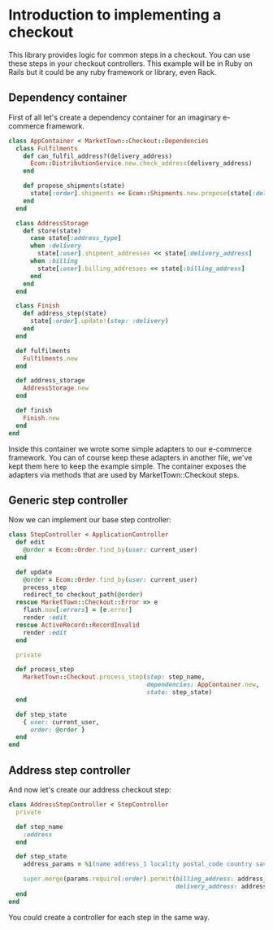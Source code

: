 # Introduction to implementing a checkout

This library provides logic for common steps in a checkout. You can use these
steps in your checkout controllers. This example will be in Ruby on Rails but it
could be any ruby framework or library, even Rack.

## Dependency container

First of all let's create a dependency container for an imaginary e-commerce
framework.

``` ruby
class AppContainer < MarketTown::Checkout::Dependencies
  class Fulfilments
    def can_fulfil_address?(delivery_address)
      Ecom::DistributionService.new.check_address(delivery_address)
    end

    def propose_shipments(state)
      state[:order].shipments << Ecom::Shipments.new.propose(state[:delivery_address])
    end
  end

  class AddressStorage
    def store(state)
      case state[:address_type]
      when :delivery
        state[:user].shipment_addresses << state[:delivery_address]
      when :billing
        state[:user].billing_addresses << state[:billing_address]
      end
    end
  end

  class Finish
    def address_step(state)
      state[:order].update!(step: :delivery)
    end
  end

  def fulfilments
    Fulfilments.new
  end

  def address_storage
    AddressStorage.new
  end

  def finish
    Finish.new
  end
end
```

Inside this container we wrote some simple adapters to our e-commerce framework.
You can of course keep these adapters in another file, we've kept them here to
keep the example simple. The container exposes the adapters via methods that
are used by MarketTown::Checkout steps.

## Generic step controller

Now we can implement our base step controller:

``` ruby
class StepController < ApplicationController
  def edit
    @order = Ecom::Order.find_by(user: current_user)
  end

  def update
    @order = Ecom::Order.find_by(user: current_user)
    process_step
    redirect_to checkout_path(@order)
  rescue MarketTown::Checkout::Error => e
    flash.now[:errors] = [e.error]
    render :edit
  rescue ActiveRecord::RecordInvalid
    render :edit
  end

  private

  def process_step
    MarketTown::Checkout.process_step(step: step_name,
                                      dependencies: AppContainer.new,
                                      state: step_state)
  end

  def step_state
    { user: current_user,
      order: @order }
  end
end
```

## Address step controller

And now let's create our address checkout step:

``` ruby
class AddressStepController < StepController
  private

  def step_name
    :address
  end

  def step_state
    address_params = %i(name address_1 locality postal_code country save)

    super.merge(params.require(:order).permit(billing_address: address_params,
                                              delivery_address: address_params))
  end
end
```

You could create a controller for each step in the same way.

